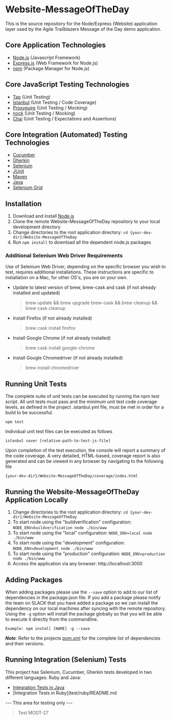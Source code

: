 # Website-MessageOfTheDay
This is the source repository for the Node/Express (Website) application layer used by the Agile Trailblazers Message of the Day demo application.

## Core Application Technologies
* [Node.js](https://nodejs.org/en/) (Javascript Framework)
* [Express.js](http://expressjs.com/) (Web Framework for Node.js)
* [npm](https://www.npmjs.com/) (Package Manager for Node.js)

## Core JavaScript Testing Technologies
* [Tap](https://www.npmjs.com/package/tap) (Unit Testing)
* [Istanbul](https://www.npmjs.com/package/istanbul) (Unit Testing / Code Coverage)
* [Proxyquire](https://github.com/thlorenz/proxyquire) (Unit Testing / Mocking)
* [nock](https://github.com/pgte/nock) (Unit Testing / Mocking)
* [Chai](http://chaijs.com/) (Unit Testing / Expectations and Assertions)

## Core Integration (Automated) Testing Technologies
* [Cucumber](https://cucumber.io/)
* [Gherkin](https://github.com/cucumber/cucumber/wiki/Gherkin)
* [Selenium](http://www.seleniumhq.org/)
* [JUnit](http://junit.org/)
* [Maven](https://maven.apache.org/)
* [Java](http://www.oracle.com/technetwork/indexes/downloads/index.html?ssSourceSiteId=ocomen)
* [Selenium Grid](https://code.google.com/p/selenium/wiki/Grid2)

## Installation

1. Download and install [Node.js](https://nodejs.org/en/)
2. Clone the remote Website-MessageOfTheDay repository to your local development directory
3. Change directories to the root application directory: `cd {your-dev-dir}/Website-MessageOfTheDay`
4. Run `npm install` to download all the dependent node.js packages

### Additional Selenium Web Driver Requirements
Use of Selenium Web Driver, depending on the specific browser you wish to test, requires additional installations.  These instructions are specific to installation on a Mac, for other OS's, you are on your own.
- Update to latest version of brew, brew-cask and cask (if not already installed and updated)
  > brew update && brew upgrade brew-cask && brew cleanup && brew cask cleanup
- Install Firefox (if not already installed)
  > brew cask install firefox
- Install Google Chrome (if not already installed)
  > brew cask install google-chrome
- Install Google Chromedriver (if not already installed)
    > brew install chromedriver

## Running Unit Tests
The complete suite of unit tests can be executed by running the npm test script.  All unit tests must pass and the minimum unit test code coverage levels, as defined in the project .istanbul.yml file, must be met in order for a build to be successful.

    npm test

Individual unit test files can be executed as follows

    istanbul cover [relative-path-to-test-js-file]

Upon completion of the test execution, the console will report a summary of the code coverage.  A very detailed, HTML-based,
coverage report is also generated and can be viewed in any browser by navigating to the following file

    {your-dev-dir}/Website-MessageOfTheDay/coverage/index.html

## Running the Website-MessageOfTheDay Application Locally
1. Change directories to the root application directory: `cd {your-dev-dir}/Website-MessageOfTheDay`
2. To start node using the "buildverification" configuration: `NODE_ENV=buildverification node ./bin/www`
3. To start node using the "local" configuration: `NODE_ENV=local node ./bin/www`
4. To start node using the "development" configuration: `NODE_ENV=development node ./bin/www`
5. To start node using the "production" configuration: `NODE_ENV=production node ./bin/www`
6. Access the application via any browser: http://localhost:3000

## Adding Packages
When adding packages please use the `--save` option to add to our list of dependencies in the package.json file. If you add a package please notify the team on SLACK that you have added a package so we can install the dependency on our local machines after syncing with the remote repository.
Using the `-g` option will install the package globally so that you will be able to execute it directly from the commandline.

    Example: npm install [NAME] -g --save

  **_Note_**: Refer to the projects [pom.xml](./test/selenium/pom.xml) for the complete list of dependencies and their versions.

## Running Integration (Selenium) Tests
This project has Selenium, Cucumber, Gherkin tests developed in two different languages: Ruby and Java:

* [Integration Tests in Java](test/src/README.md)
* [Integration Tests in Ruby](test/ruby/README.md

--- This area for testing only ---
> Test MODT-27
